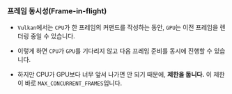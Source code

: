 ### 프레임 동시성(Frame-in-flight)
* `Vulkan`에서는 `CPU`가 한 프레임의 커맨드를 작성하는 동안, `GPU`는 이전 프레임을 렌더링 중일 수 있습니다.

* 이렇게 하면 `CPU`가 `GPU`를 기다리지 않고 다음 프레임 준비를 동시에 진행할 수 있습니다.

* 하지만 CPU가 GPU보다 너무 앞서 나가면 안 되기 때문에, **제한을 둡니다.** 이 제한이 바로 `MAX_CONCURRENT_FRAMES`입니다.